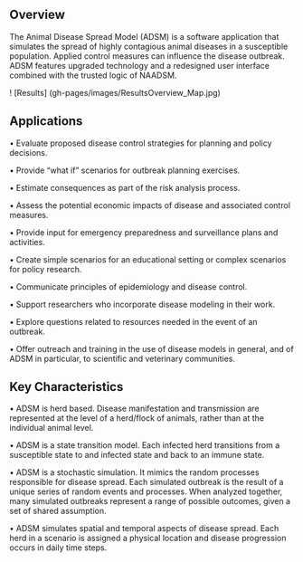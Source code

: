 
## Overview

The Animal Disease Spread Model (ADSM) is a software application that simulates the spread of highly contagious animal diseases in a susceptible population. Applied control measures can influence the disease outbreak. ADSM features upgraded technology and a redesigned user interface combined with the trusted logic of NAADSM.

! [Results] (gh-pages/images/ResultsOverview_Map.jpg)

## Applications

•	Evaluate proposed disease control strategies for planning and policy decisions.

•	Provide “what if” scenarios for outbreak planning exercises.

•	Estimate consequences as part of the risk analysis process.

•	Assess the potential economic impacts of disease and associated control measures.

•	Provide input for emergency preparedness and surveillance plans and activities.

•	Create simple scenarios for an educational setting or complex scenarios for policy research.

•	Communicate principles of epidemiology and disease control.

•	Support researchers who incorporate disease modeling in their work.

•	Explore questions related to resources needed in the event of an outbreak.

•	Offer outreach and training in the use of disease models in general, and of ADSM in particular, to scientific and veterinary communities.


## Key Characteristics

•	ADSM is herd based. Disease manifestation and transmission are represented at the level of a herd/flock of animals, rather than at the individual animal level.

•	ADSM is a state transition model. Each infected herd transitions from a susceptible state to and infected state and back to an immune state.

•	ADSM is a stochastic simulation. It mimics the random processes responsible for disease spread. Each simulated outbreak is the result of a unique series of random events and processes. When analyzed together, many simulated outbreaks represent a range of possible outcomes, given a set of shared assumption. 

•	ADSM simulates spatial and temporal aspects of disease spread. Each herd in a scenario is assigned a physical location and disease progression occurs in daily time steps.
